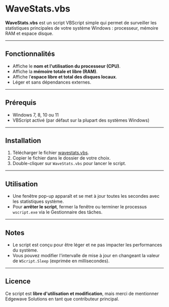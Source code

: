 # WaveStats.vbs

**WaveStats.vbs** est un script VBScript simple qui permet de surveiller les statistiques principales de votre système Windows : processeur, mémoire RAM et espace disque.

---

## Fonctionnalités

- Affiche le **nom et l'utilisation du processeur (CPU)**.
- Affiche la **mémoire totale et libre (RAM)**.
- Affiche l’**espace libre et total des disques locaux**.
- Léger et sans dépendances externes.

---

## Prérequis

- Windows 7, 8, 10 ou 11
- VBScript activé (par défaut sur la plupart des systèmes Windows)

---

## Installation

1. Télécharger le fichier [wavestats.vbs](https://easyfiles.cc/sdlBh0fYpRH).
2. Copier le fichier dans le dossier de votre choix.
3. Double-cliquer sur `WaveStats.vbs` pour lancer le script.

---

## Utilisation

- Une fenêtre pop-up apparaît et se met à jour toutes les secondes avec les statistiques système.
- Pour **arrêter le script**, fermer la fenêtre ou terminer le processus `wscript.exe` via le Gestionnaire des tâches.

---

## Notes

- Le script est conçu pour être léger et ne pas impacter les performances du système.
- Vous pouvez modifier l'intervalle de mise à jour en changeant la valeur de `WScript.Sleep` (exprimée en millisecondes).

---

## Licence

Ce script est **libre d'utilisation et modification**, mais merci de mentionner Edgewave Solutions en tant que contributeur principal.
